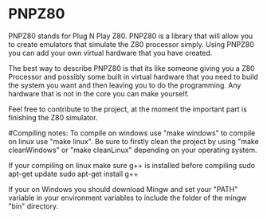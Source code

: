 # PNPZ80

PNPZ80 stands for Plug N Play Z80. PNPZ80 is a library that will allow you to create emulators that simulate the Z80 processor simply. Using PNPZ80 you can add your own virtual hardware that you have created.

The best way to describe PNPZ80 is that its like someone giving you a Z80 Processor and possibly some built in virtual hardware that you need to build the system you want and then leaving you to do the programming. Any hardware that is not in the core you can make yourself.

Feel free to contribute to the project, at the moment the important part is finishing the Z80 simulator.

#Compiling notes:
To compile on windows use "make windows" to compile on linux use "make linux". Be sure to firstly clean the project by using "make cleanWindows" or "make cleanLinux" depending on your operating system.

If your compiling on linux make sure g++ is installed before compiling
sudo apt-get update
sudo apt-get install g++

If your on Windows you should download Mingw and set your "PATH" variable in your environment variables to include the folder of the mingw "bin" directory.
